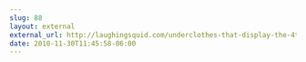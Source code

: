 ```yaml
---
slug: 88
layout: external
external_url: http://laughingsquid.com/underclothes-that-display-the-4th-amendment-when-x-rayed-by-tsa/
date: 2010-11-30T11:45:58-06:00
---
```


